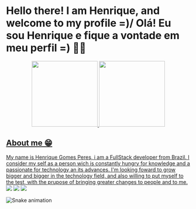 <h1><b>Hello there!</b> I am Henrique, and <b>welcome to my profile</b> =)/ Olá! Eu sou Henrique e fique a vontade em meu perfil =) 🚀🚀</h1>
     
<div align="center">
  <a href="https://github.com/Henriqueggperes">
  <img height="180em" src="https://github-readme-stats.vercel.app/api?username=Henriqueggperes&show_icons=true&theme=dracula&include_all_commits=true&count_private=true"/>
  <img height="180em" src="https://github-readme-stats.vercel.app/api/top-langs/?username=Henriqueggperes&layout=compact&langs_count=7&theme=dracula"/>
</div>
 <h2> About me 😁</h2>
 <span height="60em"> My name is Henrique Gomes Peres, i am a FullStack developer from Brazil. I consider my self as a person wich is constantly hungry for knowledge and a passionate for technology an its advances. I'm looking foward to grow bigger and bigger in the technology field, and also willing to put myself to the test, with the prupose of bringing greater changes to people and to me.</span>
   
<div>
  <a href="https://instagram.com/henriquegperez" target="_blank"><img src="https://img.shields.io/badge/-Instagram-%23E4405F?style=for-the-badge&logo=instagram&logoColor=white" target="_blank"></a>
  <a href = "mailto:henriqquegperes@gmail.com"><img src="https://img.shields.io/badge/-Gmail-%23333?style=for-the-badge&logo=gmail&logoColor=white" target="_blank"></a>
  <a href="https://www.linkedin.com/in/henriqueggp-48931422a/" target="_blank"><img src="https://img.shields.io/badge/-LinkedIn-%230077B5?style=for-the-badge&logo=linkedin&logoColor=white" target="_blank"></a> 
 
  ![Snake animation](https://github.com/Henriqueggperes/Henriqueggperes/blob/output/github-contribution-grid-snake.svg)
 
</div>
